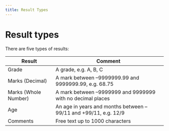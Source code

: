 ```yaml
---
title: Result Types
---
```


# Result types

There are five types of results:

| Result | Comment |
|-------------------    |----------------------    |
| Grade | A grade, e.g. A, B, C |
| Marks (Decimal) | A mark between –9999999.99 and 9999999.99, e.g. 68.75 |
| Marks (Whole Number) | A mark between –9999999 and 9999999 with no decimal places |
| Age | An age in years and months between –99/11 and +99/11, e.g. 12/9|
| Comments  | Free text up to 1000 characters |